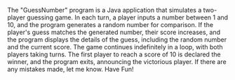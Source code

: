 The "GuessNumber" program is a Java application that simulates a two-player guessing game. In each turn, a player inputs a number between 1 and 10, and the program generates a random number for comparison. If the player's guess matches the generated number, their score increases, and the program displays the details of the guess, including the random number and the current score. The game continues indefinitely in a loop, with both players taking turns. The first player to reach a score of 10 is declared the winner, and the program exits, announcing the victorious player.
If there are any mistakes made, let me know. Have Fun!
